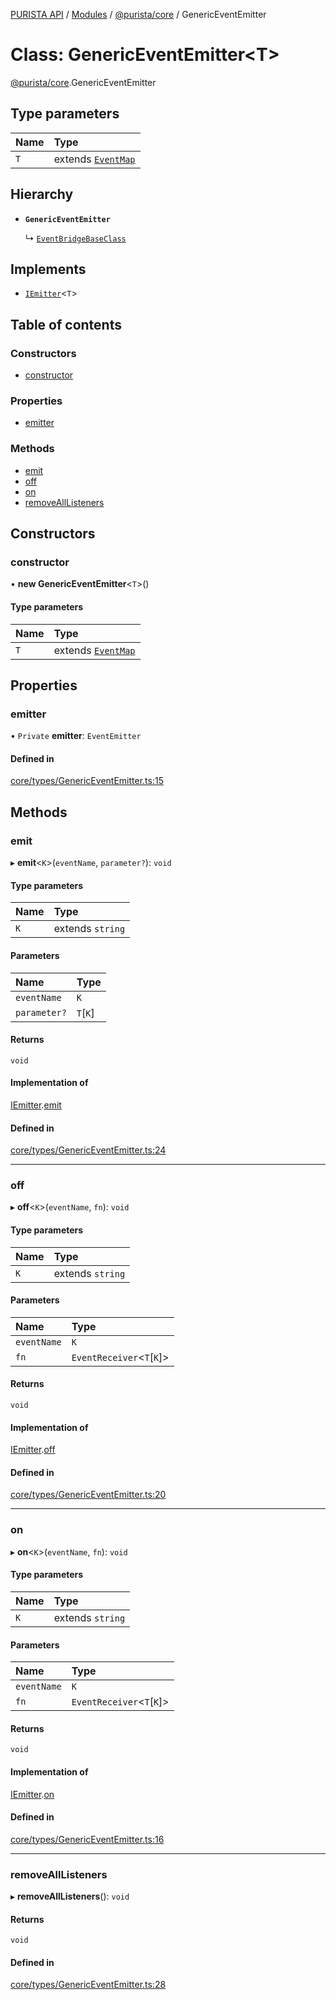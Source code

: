 [PURISTA API](../README.md) / [Modules](../modules.md) / [@purista/core](../modules/purista_core.md) / GenericEventEmitter

# Class: GenericEventEmitter<T\>

[@purista/core](../modules/purista_core.md).GenericEventEmitter

## Type parameters

| Name | Type |
| :------ | :------ |
| `T` | extends [`EventMap`](../modules/purista_core.md#eventmap) |

## Hierarchy

- **`GenericEventEmitter`**

  ↳ [`EventBridgeBaseClass`](purista_core.EventBridgeBaseClass.md)

## Implements

- [`IEmitter`](../interfaces/purista_core.IEmitter.md)<`T`\>

## Table of contents

### Constructors

- [constructor](purista_core.GenericEventEmitter.md#constructor)

### Properties

- [emitter](purista_core.GenericEventEmitter.md#emitter)

### Methods

- [emit](purista_core.GenericEventEmitter.md#emit)
- [off](purista_core.GenericEventEmitter.md#off)
- [on](purista_core.GenericEventEmitter.md#on)
- [removeAllListeners](purista_core.GenericEventEmitter.md#removealllisteners)

## Constructors

### constructor

• **new GenericEventEmitter**<`T`\>()

#### Type parameters

| Name | Type |
| :------ | :------ |
| `T` | extends [`EventMap`](../modules/purista_core.md#eventmap) |

## Properties

### emitter

• `Private` **emitter**: `EventEmitter`

#### Defined in

[core/types/GenericEventEmitter.ts:15](https://github.com/sebastianwessel/purista/blob/master/packages/core/src/core/types/GenericEventEmitter.ts#L15)

## Methods

### emit

▸ **emit**<`K`\>(`eventName`, `parameter?`): `void`

#### Type parameters

| Name | Type |
| :------ | :------ |
| `K` | extends `string` |

#### Parameters

| Name | Type |
| :------ | :------ |
| `eventName` | `K` |
| `parameter?` | `T`[`K`] |

#### Returns

`void`

#### Implementation of

[IEmitter](../interfaces/purista_core.IEmitter.md).[emit](../interfaces/purista_core.IEmitter.md#emit)

#### Defined in

[core/types/GenericEventEmitter.ts:24](https://github.com/sebastianwessel/purista/blob/master/packages/core/src/core/types/GenericEventEmitter.ts#L24)

___

### off

▸ **off**<`K`\>(`eventName`, `fn`): `void`

#### Type parameters

| Name | Type |
| :------ | :------ |
| `K` | extends `string` |

#### Parameters

| Name | Type |
| :------ | :------ |
| `eventName` | `K` |
| `fn` | `EventReceiver`<`T`[`K`]\> |

#### Returns

`void`

#### Implementation of

[IEmitter](../interfaces/purista_core.IEmitter.md).[off](../interfaces/purista_core.IEmitter.md#off)

#### Defined in

[core/types/GenericEventEmitter.ts:20](https://github.com/sebastianwessel/purista/blob/master/packages/core/src/core/types/GenericEventEmitter.ts#L20)

___

### on

▸ **on**<`K`\>(`eventName`, `fn`): `void`

#### Type parameters

| Name | Type |
| :------ | :------ |
| `K` | extends `string` |

#### Parameters

| Name | Type |
| :------ | :------ |
| `eventName` | `K` |
| `fn` | `EventReceiver`<`T`[`K`]\> |

#### Returns

`void`

#### Implementation of

[IEmitter](../interfaces/purista_core.IEmitter.md).[on](../interfaces/purista_core.IEmitter.md#on)

#### Defined in

[core/types/GenericEventEmitter.ts:16](https://github.com/sebastianwessel/purista/blob/master/packages/core/src/core/types/GenericEventEmitter.ts#L16)

___

### removeAllListeners

▸ **removeAllListeners**(): `void`

#### Returns

`void`

#### Defined in

[core/types/GenericEventEmitter.ts:28](https://github.com/sebastianwessel/purista/blob/master/packages/core/src/core/types/GenericEventEmitter.ts#L28)
